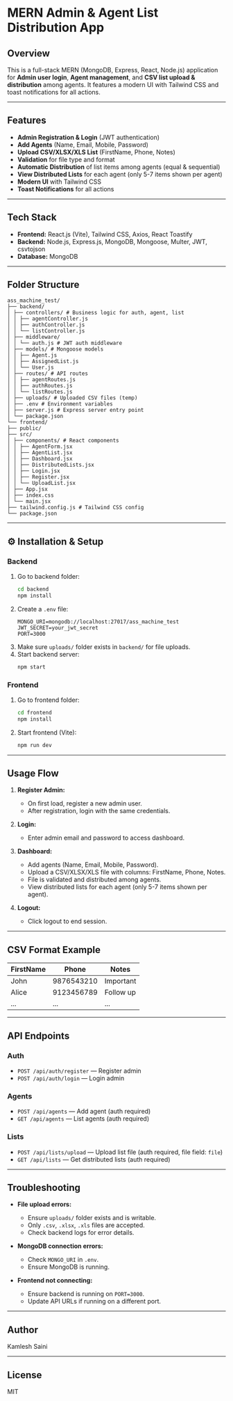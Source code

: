 # MERN Admin & Agent List Distribution App

## Overview

This is a full-stack MERN (MongoDB, Express, React, Node.js) application for **Admin user login**, **Agent management**, and **CSV list upload & distribution** among agents. It features a modern UI with Tailwind CSS and toast notifications for all actions.

---

## Features

- **Admin Registration & Login** (JWT authentication)
- **Add Agents** (Name, Email, Mobile, Password)
- **Upload CSV/XLSX/XLS List** (FirstName, Phone, Notes)
- **Validation** for file type and format
- **Automatic Distribution** of list items among agents (equal & sequential)
- **View Distributed Lists** for each agent (only 5-7 items shown per agent)
- **Modern UI** with Tailwind CSS
- **Toast Notifications** for all actions

---

## Tech Stack

- **Frontend:** React.js (Vite), Tailwind CSS, Axios, React Toastify
- **Backend:** Node.js, Express.js, MongoDB, Mongoose, Multer, JWT, csvtojson
- **Database:** MongoDB

---

## Folder Structure

```
ass_machine_test/
├── backend/
│ ├── controllers/ # Business logic for auth, agent, list
│ │ ├── agentController.js
│ │ ├── authController.js
│ │ └── listController.js
│ ├── middleware/
│ │ └── auth.js # JWT auth middleware
│ ├── models/ # Mongoose models
│ │ ├── Agent.js
│ │ ├── AssignedList.js
│ │ └── User.js
│ ├── routes/ # API routes
│ │ ├── agentRoutes.js
│ │ ├── authRoutes.js
│ │ └── listRoutes.js
│ ├── uploads/ # Uploaded CSV files (temp)
│ ├── .env # Environment variables
│ ├── server.js # Express server entry point
│ └── package.json
└── frontend/
├── public/
├── src/
│ ├── components/ # React components
│ │ ├── AgentForm.jsx
│ │ ├── AgentList.jsx
│ │ ├── Dashboard.jsx
│ │ ├── DistributedLists.jsx
│ │ ├── Login.jsx
│ │ ├── Register.jsx
│ │ └── UploadList.jsx
│ ├── App.jsx
│ ├── index.css
│ └── main.jsx
├── tailwind.config.js # Tailwind CSS config
└── package.json
```

---

## ⚙️ Installation & Setup

### Backend

1. Go to backend folder:
    ```sh
    cd backend
    npm install
    ```
2. Create a `.env` file:
    ```
    MONGO_URI=mongodb://localhost:27017/ass_machine_test
    JWT_SECRET=your_jwt_secret
    PORT=3000
    ```
3. Make sure `uploads/` folder exists in `backend/` for file uploads.
4. Start backend server:
    ```sh
    npm start
    ```

### Frontend

1. Go to frontend folder:
    ```sh
    cd frontend
    npm install
    ```
2. Start frontend (Vite):
    ```sh
    npm run dev
    ```

---

## Usage Flow

1. **Register Admin:**  
   - On first load, register a new admin user.
   - After registration, login with the same credentials.

2. **Login:**  
   - Enter admin email and password to access dashboard.

3. **Dashboard:**  
   - Add agents (Name, Email, Mobile, Password).
   - Upload a CSV/XLSX/XLS file with columns: FirstName, Phone, Notes.
   - File is validated and distributed among agents.
   - View distributed lists for each agent (only 5-7 items shown per agent).

4. **Logout:**  
   - Click logout to end session.

---

## CSV Format Example

| FirstName | Phone      | Notes      |
|-----------|------------|------------|
| John      | 9876543210 | Important  |
| Alice     | 9123456789 | Follow up  |
| ...       | ...        | ...        |

---

## API Endpoints

### Auth

- `POST /api/auth/register` — Register admin
- `POST /api/auth/login` — Login admin

### Agents

- `POST /api/agents` — Add agent (auth required)
- `GET /api/agents` — List agents (auth required)

### Lists

- `POST /api/lists/upload` — Upload list file (auth required, file field: `file`)
- `GET /api/lists` — Get distributed lists (auth required)

---

## Troubleshooting

- **File upload errors:**  
  - Ensure `uploads/` folder exists and is writable.
  - Only `.csv`, `.xlsx`, `.xls` files are accepted.
  - Check backend logs for error details.

- **MongoDB connection errors:**  
  - Check `MONGO_URI` in `.env`.
  - Ensure MongoDB is running.

- **Frontend not connecting:**  
  - Ensure backend is running on `PORT=3000`.
  - Update API URLs if running on a different port.

---

## Author

Kamlesh Saini

---

## License

MIT
